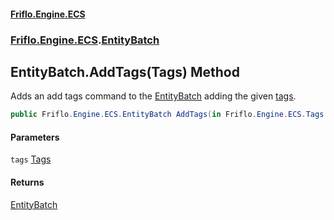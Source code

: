 #### [Friflo.Engine.ECS](index.md 'index')
### [Friflo.Engine.ECS](Friflo.Engine.ECS.md 'Friflo.Engine.ECS').[EntityBatch](EntityBatch.md 'Friflo.Engine.ECS.EntityBatch')

## EntityBatch.AddTags(Tags) Method

Adds an add tags command to the [EntityBatch](EntityBatch.md 'Friflo.Engine.ECS.EntityBatch') adding the given [tags](EntityBatch.AddTags(Tags).md#Friflo.Engine.ECS.EntityBatch.AddTags(Friflo.Engine.ECS.Tags).tags 'Friflo.Engine.ECS.EntityBatch.AddTags(Friflo.Engine.ECS.Tags).tags').

```csharp
public Friflo.Engine.ECS.EntityBatch AddTags(in Friflo.Engine.ECS.Tags tags);
```
#### Parameters

<a name='Friflo.Engine.ECS.EntityBatch.AddTags(Friflo.Engine.ECS.Tags).tags'></a>

`tags` [Tags](Tags.md 'Friflo.Engine.ECS.Tags')

#### Returns
[EntityBatch](EntityBatch.md 'Friflo.Engine.ECS.EntityBatch')